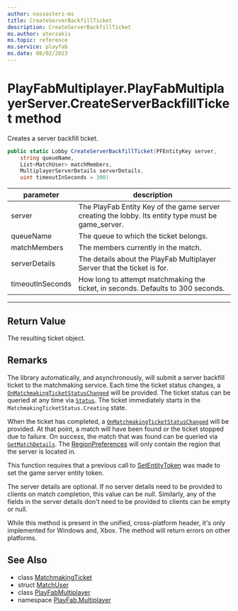 ```yaml
---
author: nassosterz-ms
title: CreateServerBackfillTicket
description: CreateServerBackfillTicket
ms.author: aterzakis
ms.topic: reference
ms.service: playfab
ms.date: 08/02/2023
---
```


# PlayFabMultiplayer.PlayFabMultiplayerServer.CreateServerBackfillTicket method

Creates a server backfill ticket.

```csharp
public static Lobby CreateServerBackfillTicket(PFEntityKey server, 
    string queueName,
    List<MatchUser> matchMembers,
    MultiplayerServerDetails serverDetails,
    uint timeoutInSeconds = 300)
```

| parameter | description |
| --- | --- |
| server | The PlayFab Entity Key of the game server creating the lobby. Its entity type must be game_server. |
| queueName | The queue to which the ticket belongs. |
| matchMembers | The members currently in the match. |
| serverDetails | The details about the PlayFab Multiplayer Server that the ticket is for. |
| timeoutInSeconds | How long to attempt matchmaking the ticket, in seconds.  Defaults to 300 seconds. |
---

## Return Value

The resulting ticket object.

## Remarks

The library automatically, and asynchronously, will submit a server backfill ticket to the matchmaking service. Each time the ticket status changes, a [`OnMatchmakingTicketStatusChanged`](../PlayFabMultiplayer/OnMatchmakingTicketStatusChanged.md) will be provided. The ticket status can be queried at any time via [`Status`](../MatchmakingTicket/Status.md). The ticket immediately starts in the `MatchmakingTicketStatus.Creating` state.

When the ticket has completed, a [`OnMatchmakingTicketStatusChanged`](../PlayFabMultiplayer/OnMatchmakingTicketStatusChanged.md) will be provided. At that point, a match will have been found or the ticket stopped due to failure. On success, the match that was found can be queried via [`GetMatchDetails`](../MatchmakingTicket/GetMatchDetails.md). The [RegionPreferences](../MatchmakingMatchDetails/RegionPreferences.md) will only contain the region that the server is located in.

This function requires that a previous call to [SetEntityToken](../PlayFabMultiplayer/SetEntityToken.md) was made to set the game server entity token.

The server details are optional. If no server details need to be provided to clients on match completion, this value can be null. Similarly, any of the fields in the server details don't need to be provided to clients can be empty or null.

While this method is present in the unified, cross-platform header, it's only implemented for Windows and, Xbox. The method will return errors on other platforms.

## See Also

* class [MatchmakingTicket](../MatchmakingTicket.md)
* struct [MatchUser](../MatchUser.md)
* class [PlayFabMultiplayer](../PlayFabMultiplayer.md)
* namespace [PlayFab.Multiplayer](../../PlayFabMultiplayerSDK.md)

